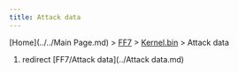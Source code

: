```yaml
---
title: Attack data
---
```


[Home](../../Main Page.md) > [FF7](../../FF7.md) > [Kernel.bin](../Kernel.bin.md) > Attack data

1.  redirect [FF7/Attack data](../Attack data.md)
